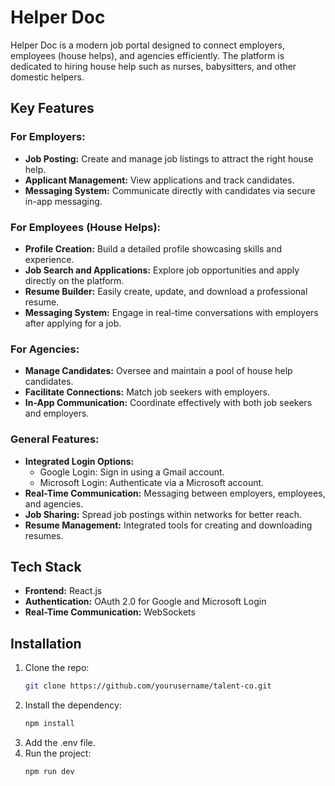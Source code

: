 # Helper Doc

Helper Doc is a modern job portal designed to connect employers, employees (house helps), and agencies efficiently. The platform is dedicated to hiring house help such as nurses, babysitters, and other domestic helpers.

## Key Features

### For Employers:
- **Job Posting:** Create and manage job listings to attract the right house help.
- **Applicant Management:** View applications and track candidates.
- **Messaging System:** Communicate directly with candidates via secure in-app messaging.

### For Employees (House Helps):
- **Profile Creation:** Build a detailed profile showcasing skills and experience.
- **Job Search and Applications:** Explore job opportunities and apply directly on the platform.
- **Resume Builder:** Easily create, update, and download a professional resume.
- **Messaging System:** Engage in real-time conversations with employers after applying for a job.

### For Agencies:
- **Manage Candidates:** Oversee and maintain a pool of house help candidates.
- **Facilitate Connections:** Match job seekers with employers.
- **In-App Communication:** Coordinate effectively with both job seekers and employers.

### General Features:
- **Integrated Login Options:**
  - Google Login: Sign in using a Gmail account.
  - Microsoft Login: Authenticate via a Microsoft account.
- **Real-Time Communication:** Messaging between employers, employees, and agencies.
- **Job Sharing:** Spread job postings within networks for better reach.
- **Resume Management:** Integrated tools for creating and downloading resumes.

## Tech Stack
- **Frontend:** React.js
- **Authentication:** OAuth 2.0 for Google and Microsoft Login
- **Real-Time Communication:** WebSockets

## Installation  
1. Clone the repo:  
   ```bash  
   git clone https://github.com/yourusername/talent-co.git

2. Install the dependency:
   ```bash
   npm install
4. Add the .env file.
5. Run the project:
    ```bash
    npm run dev
